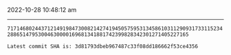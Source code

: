 2022-10-28 10:48:12 am

---

`717146802443712149198473008214274194505759531345861031129093173311523428865147953004630000169681341881742399828342301271405227165`

`Latest commit SHA is: 3d81793dbeb967487c33f08dd186662f53ce4356 `
